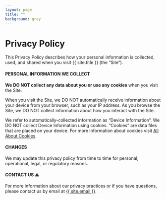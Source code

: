 ```yaml
---
layout: page
title: ""
background: grey
---
```

<div class="col-lg-12 text-center">
	<h1 class="section-heading text-uppercase">Privacy Policy</h1>
</div>

This Privacy Policy describes how your personal information is collected, used, and shared when you visit {{ site.title }} (the “Site”).

#### PERSONAL INFORMATION WE COLLECT

**We DO NOT collect any data about you or use any cookies** when you visit the Site.

When you visit the Site, we DO NOT automatically receive information about your device from your browser, such as your IP address. As you browse the Site, we DO NOT collect information about how you interact with the Site.

We refer to automatically-collected information as “Device Information”. We DO NOT collect Device Information using cookies. “Cookies” are data files that are placed on your device. For more information about cookies visit [All About Cookies](https://allaboutcookies.org).


#### CHANGES

We may update this privacy policy from time to time for personal, operational, legal, or regulatory reasons.

#### CONTACT US ⚠️

For more information about our privacy practices or if you have questions, please contact us by email at <a href="mailto:{{ site.email }}">{{ site.email }}</a>.
